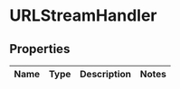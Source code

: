 # URLStreamHandler

## Properties
Name | Type | Description | Notes
------------ | ------------- | ------------- | -------------
